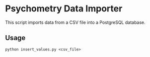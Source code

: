 # Psychometry Data Importer

This script imports data from a CSV file into a PostgreSQL database.

## Usage

```
python insert_values.py <csv_file>
```
